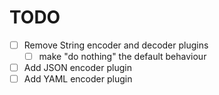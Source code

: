 # TODO

- [ ] Remove String encoder and decoder plugins
  - [ ] make "do nothing" the default behaviour
- [ ] Add JSON encoder plugin
- [ ] Add YAML encoder plugin
